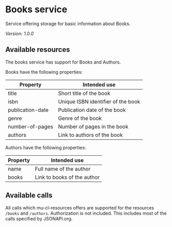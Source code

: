 # Books service #

Service offering storage for basic information about Books.

_Version: 1.0.0_

## Available resources ##

The books service has support for Books and Authors.

Books have the following properties:

| Property    | Intended use                               |
|-------------|--------------------------------------------|
| title       | Short title of the book                    |
| isbn        | Unique ISBN identifier of the book         |
| publication-date | Publication date of the book          |
| genre       | Genre of the book                          |
| number-of-pages | Number of pages in the book            |
| authors     | Link to authors of the book                |

Authors have the following properties:

| Property    | Intended use                               |
|-------------|--------------------------------------------|
| name        | Full name of the author                    |
| books       | Link to books of the author                |

## Available calls ##

All calls which mu-cl-resources offers are supported for the resources `/books` and `/authors`.
Authorization is not included.  This includes most of the calls specified by JSONAPI.org.
